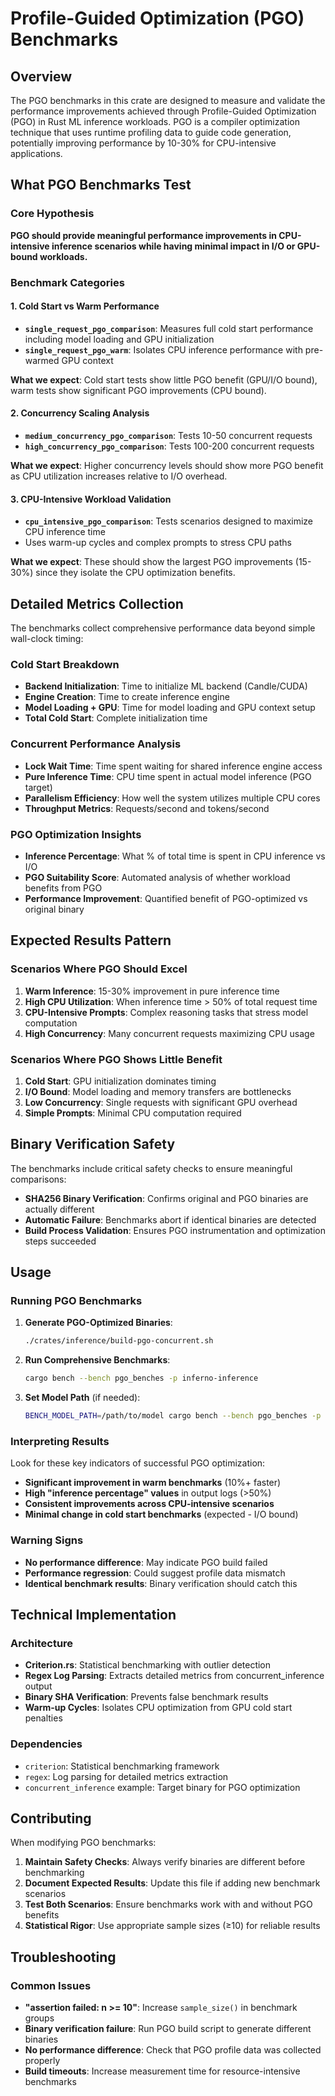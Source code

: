 # Profile-Guided Optimization (PGO) Benchmarks

## Overview

The PGO benchmarks in this crate are designed to measure and validate the performance improvements achieved through Profile-Guided Optimization (PGO) in Rust ML inference workloads. PGO is a compiler optimization technique that uses runtime profiling data to guide code generation, potentially improving performance by 10-30% for CPU-intensive applications.

## What PGO Benchmarks Test

### Core Hypothesis
**PGO should provide meaningful performance improvements in CPU-intensive inference scenarios while having minimal impact in I/O or GPU-bound workloads.**

### Benchmark Categories

#### 1. **Cold Start vs Warm Performance**
- **`single_request_pgo_comparison`**: Measures full cold start performance including model loading and GPU initialization
- **`single_request_pgo_warm`**: Isolates CPU inference performance with pre-warmed GPU context

**What we expect**: Cold start tests show little PGO benefit (GPU/I/O bound), warm tests show significant PGO improvements (CPU bound).

#### 2. **Concurrency Scaling Analysis**
- **`medium_concurrency_pgo_comparison`**: Tests 10-50 concurrent requests
- **`high_concurrency_pgo_comparison`**: Tests 100-200 concurrent requests

**What we expect**: Higher concurrency levels should show more PGO benefit as CPU utilization increases relative to I/O overhead.

#### 3. **CPU-Intensive Workload Validation**
- **`cpu_intensive_pgo_comparison`**: Tests scenarios designed to maximize CPU inference time
- Uses warm-up cycles and complex prompts to stress CPU paths

**What we expect**: These should show the largest PGO improvements (15-30%) since they isolate the CPU optimization benefits.

## Detailed Metrics Collection

The benchmarks collect comprehensive performance data beyond simple wall-clock timing:

### Cold Start Breakdown
- **Backend Initialization**: Time to initialize ML backend (Candle/CUDA)
- **Engine Creation**: Time to create inference engine
- **Model Loading + GPU**: Time for model loading and GPU context setup
- **Total Cold Start**: Complete initialization time

### Concurrent Performance Analysis
- **Lock Wait Time**: Time spent waiting for shared inference engine access
- **Pure Inference Time**: CPU time spent in actual model inference (PGO target)
- **Parallelism Efficiency**: How well the system utilizes multiple CPU cores
- **Throughput Metrics**: Requests/second and tokens/second

### PGO Optimization Insights
- **Inference Percentage**: What % of total time is spent in CPU inference vs I/O
- **PGO Suitability Score**: Automated analysis of whether workload benefits from PGO
- **Performance Improvement**: Quantified benefit of PGO-optimized vs original binary

## Expected Results Pattern

### Scenarios Where PGO Should Excel
1. **Warm Inference**: 15-30% improvement in pure inference time
2. **High CPU Utilization**: When inference time > 50% of total request time
3. **CPU-Intensive Prompts**: Complex reasoning tasks that stress model computation
4. **High Concurrency**: Many concurrent requests maximizing CPU usage

### Scenarios Where PGO Shows Little Benefit
1. **Cold Start**: GPU initialization dominates timing
2. **I/O Bound**: Model loading and memory transfers are bottlenecks
3. **Low Concurrency**: Single requests with significant GPU overhead
4. **Simple Prompts**: Minimal CPU computation required

## Binary Verification Safety

The benchmarks include critical safety checks to ensure meaningful comparisons:

- **SHA256 Binary Verification**: Confirms original and PGO binaries are actually different
- **Automatic Failure**: Benchmarks abort if identical binaries are detected
- **Build Process Validation**: Ensures PGO instrumentation and optimization steps succeeded

## Usage

### Running PGO Benchmarks

1. **Generate PGO-Optimized Binaries**:
   ```bash
   ./crates/inference/build-pgo-concurrent.sh
   ```

2. **Run Comprehensive Benchmarks**:
   ```bash
   cargo bench --bench pgo_benches -p inferno-inference
   ```

3. **Set Model Path** (if needed):
   ```bash
   BENCH_MODEL_PATH=/path/to/model cargo bench --bench pgo_benches -p inferno-inference
   ```

### Interpreting Results

Look for these key indicators of successful PGO optimization:

- **Significant improvement in warm benchmarks** (10%+ faster)
- **High "inference percentage" values** in output logs (>50%)
- **Consistent improvements across CPU-intensive scenarios**
- **Minimal change in cold start benchmarks** (expected - I/O bound)

### Warning Signs

- **No performance difference**: May indicate PGO build failed
- **Performance regression**: Could suggest profile data mismatch
- **Identical benchmark results**: Binary verification should catch this

## Technical Implementation

### Architecture
- **Criterion.rs**: Statistical benchmarking with outlier detection
- **Regex Log Parsing**: Extracts detailed metrics from concurrent_inference output
- **Binary SHA Verification**: Prevents false benchmark results
- **Warm-up Cycles**: Isolates CPU optimization from GPU cold start penalties

### Dependencies
- `criterion`: Statistical benchmarking framework
- `regex`: Log parsing for detailed metrics extraction
- `concurrent_inference` example: Target binary for PGO optimization

## Contributing

When modifying PGO benchmarks:

1. **Maintain Safety Checks**: Always verify binaries are different before benchmarking
2. **Document Expected Results**: Update this file if adding new benchmark scenarios
3. **Test Both Scenarios**: Ensure benchmarks work with and without PGO benefits
4. **Statistical Rigor**: Use appropriate sample sizes (≥10) for reliable results

## Troubleshooting

### Common Issues
- **"assertion failed: n >= 10"**: Increase `sample_size()` in benchmark groups
- **Binary verification failure**: Run PGO build script to generate different binaries
- **No performance difference**: Check that PGO profile data was collected properly
- **Build timeouts**: Increase measurement time for resource-intensive benchmarks